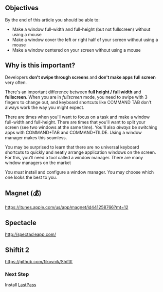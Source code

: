 ## Objectives

By the end of this article you should be able to:

- Make a window full-width and full-height (but not fullscreen) without using a mouse
- Make a window cover the left or right half of your screen without using a mouse
- Make a window centered on your screen without using a mouse

## Why is this important?

Developers **don't swipe through screens** and **don't make apps full screen** very often.  

There's an important difference between **full height / full width** and **fullscreen**.  When you are in _fullscreen_ mode, you need to swipe with 3 fingers to change out, and keyboard shortcuts like COMMAND TAB don't always work the way you might expect.

There are times when you'll want to focus on a task and make a window full-width and full-height.  There are times that you'll want to split your screen (see two windows at the same time).  You'll also _always_ be switching apps with COMMAND+TAB and COMMAND+TILDE.  Using a window manager makes this seamless.

You may be surprised to learn that there are no universal keyboard shortcuts to quickly and neatly arrange application windows on the screen. For this, you'll need a tool called a window manager. There are many window managers on the market

You _must_ install and configure a window manager.  You may choose which one looks the best to you.

## Magnet (💰)

https://itunes.apple.com/us/app/magnet/id441258766?mt=12

## Spectacle

http://spectacleapp.com/

## Shiftit 2

https://github.com/fikovnik/ShiftIt

### Next Step

Install [LastPass](LastPass.md)
